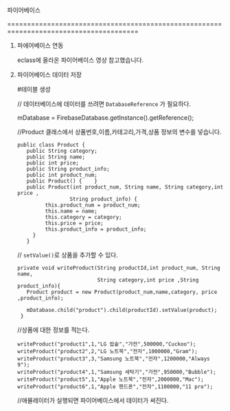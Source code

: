파이어베이스

=======================================================================================

1. 파에어베이스 연동

   eclass에 올라온 파이어베이스 영상 참고했습니다.

2. 파이어베이스 데이터 저장

   #테이블 생성

   // 데이터베이스에 데이터를 쓰려면 `DatabaseReference` 가 필요하다.

   mDatabase =  FirebaseDatabase.getInstance().getReference();

   //Product 클래스에서 상품번호,이름,카테고리,가격,상품 정보의 변수를 넣습니다.

   ```
   public class Product {
      public String category; 
      public String name;  
      public int price;
      public String product_info;  
      public int product_num;  
      public Product() {    } 
      public Product(int product_num, String name, String category,int price ,
                    String product_info) { 
            this.product_num = product_num;
            this.name = name;
            this.category = category;
            this.price = price;
            this.product_info = product_info;
        }
      }
   ```

   // `setValue()`로 상품을 추가할 수 있다.

   ```
   private void writeProduct(String productId,int product_num, String name,
                             String category,int price ,String product_info){
      Product product = new Product(product_num,name,category, price ,product_info);  
      
      mDatabase.child("product").child(productId).setValue(product);
    }
   ```

   //상품에 대한 정보를 적는다.

   ```
   writeProduct("product1",1,"LG 밥솥","가전",500000,"Cuckoo");
   writeProduct("product2",2,"LG 노트북","전자",1000000,"Gram");
   writeProduct("product3",3,"Samsung 노트북","전자",1200000,"Always 9");
   writeProduct("product4",1,"Samsung 세탁기","가전",950000,"Bubble");
   writeProduct("product5",1,"Apple 노트북","전자",2000000,"Mac");
   writeProduct("product6",1,"Apple 핸드폰","전자",1100000,"11 pro");
   ```

   //애뮬레이터가 실행되면 파이어베이스에서 데이터가 써진다.

   

   